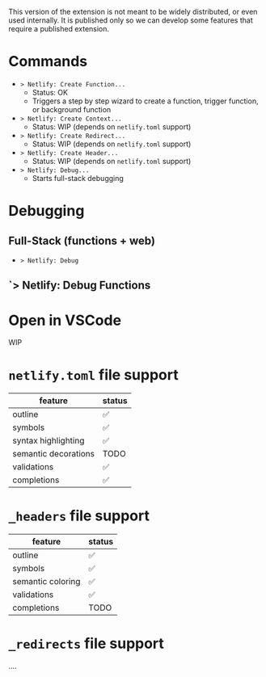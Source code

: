 This version of the extension is not meant to be widely distributed, or even used internally.
It is published only so we can develop some features that require a published extension.

# Commands

- `> Netlify: Create Function...`
  - Status: OK
  - Triggers a step by step wizard to create a function, trigger function, or background function
- `> Netlify: Create Context...`
  - Status: WIP (depends on `netlify.toml` support)
- `> Netlify: Create Redirect...`
  - Status: WIP (depends on `netlify.toml` support)
- `> Netlify: Create Header...`
  - Status: WIP (depends on `netlify.toml` support)
- `> Netlify: Debug...`
  - Starts full-stack debugging

# Debugging

## Full-Stack (functions + web)

- `> Netlify: Debug`

## `> Netlify: Debug Functions

# Open in VSCode

WIP

# `netlify.toml` file support

| feature              | status |
| -------------------- | ------ |
| outline              | ✅     |
| symbols              | ✅     |
| syntax highlighting  | ✅     |
| semantic decorations | TODO   |
| validations          | ✅     |
| completions          | ✅     |

# `_headers` file support

| feature           | status |
| ----------------- | ------ |
| outline           | ✅     |
| symbols           | ✅     |
| semantic coloring | ✅     |
| validations       | ✅     |
| completions       | TODO   |

# `_redirects` file support

....
